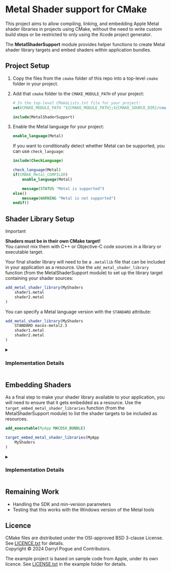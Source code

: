 Metal Shader support for CMake
==============================

This project aims to allow compiling, linking, and embedding Apple Metal shader libraries in projects using CMake, without the need to write custom build steps or be restricted to only using the Xcode project generator.

The **MetalShaderSupport** module provides helper functions to create Metal shader library targets and embed shaders within application bundles.

Project Setup
-------------

1. Copy the files from the `cmake` folder of this repo into a top-level `cmake` folder in your project.

2. Add that `cmake` folder to the `CMAKE_MODULE_PATH` of your project:

    ```cmake
    # In the top-level CMakeLists.txt file for your project:
    set(CMAKE_MODULE_PATH "${CMAKE_MODULE_PATH};${CMAKE_SOURCE_DIR}/cmake")

    include(MetalShaderSupport)
    ```

3. Enable the Metal language for your project:

    ```cmake
    enable_language(Metal)
    ```

    If you want to conditionally detect whether Metal can be supported, you can use `check_language`:

    ```cmake
    include(CheckLanguage)

    check_language(Metal)
    if(CMAKE_Metal_COMPILER)
        enable_language(Metal)

        message(STATUS "Metal is supported")
    else()
        message(WARNING "Metal is not supported")
    endif()
    ```


Shader Library Setup
--------------------

> [!IMPORTANT]
> **Shaders must be in their own CMake target!**  
> You cannot mix them  with C++ or Objective-C code sources in a library or executable target.

Your final shader library will need to be a `.metallib` file that can be included in your application as a resource. Use the `add_metal_shader_library` function (from the MetalShaderSupport module) to set up the library target containing your shader sources:

```cmake
add_metal_shader_library(MyShaders
    shader1.metal
    shader2.metal
)
```

You can specify a Metal language version with the `STANDARD` attribute:

```cmake
add_metal_shader_library(MyShaders
    STANDARD macos-metal2.3
    shader1.metal
    shader2.metal
)
```

<details>
<summary><h3>Implementation Details</h3></summary>

The `add_metal_shader_library` helper creates a `MODULE` library containing the sources, and also sets up some Xcode-specific properties to ensure everything works with the Xcode project generator. Effectively, it implements the following:

```cmake
add_library(MyShaders MODULE
    shader1.metal
    shader2.metal
)

set_target_properties(MyShaders PROPERTIES
    XCODE_PRODUCT_TYPE com.apple.product-type.metal-library
    XCODE_ATTRIBUTE_MTL_FAST_MATH "YES"
    XCODE_ATTRIBUTE_MTL_ENABLE_DEBUG_INFO[variant=Debug] "INCLUDE_SOURCE"
    XCODE_ATTRIBUTE_MTL_ENABLE_DEBUG_INFO[variant=RelWithDebInfo] "INCLUDE_SOURCE"
)

# If a target language version is provided:
target_compile_options(MyShaders
    PRIVATE "-std=macos-metal2.3"
)

set_target_properties(MyShaders PROPERTIES
    XCODE_ATTRIBUTE_MTL_LANGUAGE_REVISION "Metal23"
)
```

</details>


Embedding Shaders
-----------------

As a final step to make your shader library available to your application, you will need to ensure that it gets embedded as a resource. Use the `target_embed_metal_shader_libraries` function (from the MetalShaderSupport module) to list the shader targets to be included as resources.

```cmake
add_executable(MyApp MACOSX_BUNDLE)

target_embed_metal_shader_libraries(MyApp
    MyShaders
)
```

<details>
<summary><h3>Implementation Details</h3></summary>

The `target_embed_metal_shader_libraries` helper adds the shader library as a dependency of the target executable, and tells CMake to ensure each shader target's `.metallib` is included in the application bundle as a resource.

If you are using CMake 3.28 or newer with the Xcode generator, the shader targets can be referred to directly:

```cmake
set_target_properties(MyApp PROPERTIES
    XCODE_EMBED_RESOURCES MyShaders
)
```

Otherwise, a custom post-build step is used to copy the resulting `.metallib` into the Resources folder of the target app bundle.

```cmake
add_custom_command(TARGET MyApp POST_BUILD
    DEPENDS MyShaders
    COMMAND ${CMAKE_COMMAND} -E copy "$<TARGET_FILE:MyShaders>" "$<TARGET_BUNDLE_CONTENT_DIR:MyApp>/Resources/$<TARGET_FILE_NAME:MyShaders>"
    VERBATIM
)
```

</details>


Remaining Work
--------------

* Handling the SDK and min-version parameters
* Testing that this works with the Windows version of the Metal tools


Licence
-------

CMake files are distributed under the OSI-approved BSD 3-clause License. See [LICENCE.txt][1] for details.  
Copyright © 2024 Darryl Pogue and Contributors.

The example project is based on sample code from Apple, under its own licence. See [LICENSE.txt][2] in the example folder for details.


[1]: ./LICENCE.txt
[2]: ./example/LICENSE.txt
